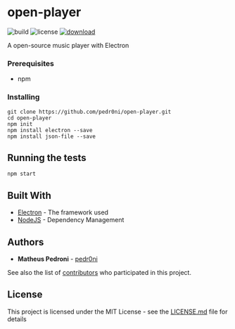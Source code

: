 # open-player

![build](https://img.shields.io/travis/rust-lang/rust.svg)
![license](https://img.shields.io/aur/license/yaourt.svg)
[![download](https://img.shields.io/badge/Download-1.0.0-blue.svg)](https://github.com/pedr0ni/open-player/releases)

A open-source music player with Electron

### Prerequisites

* npm

### Installing

```
git clone https://github.com/pedr0ni/open-player.git
cd open-player
npm init
npm install electron --save
npm install json-file --save
```

## Running the tests

```
npm start
```

## Built With

* [Electron](https://electronjs.org/) - The framework used
* [NodeJS](https://nodejs.org/en/) - Dependency Management

## Authors

* **Matheus Pedroni** - [pedr0ni](https://github.com/pedr0ni)

See also the list of [contributors](https://github.com/your/project/contributors) who participated in this project.

## License

This project is licensed under the MIT License - see the [LICENSE.md](LICENSE.md) file for details
